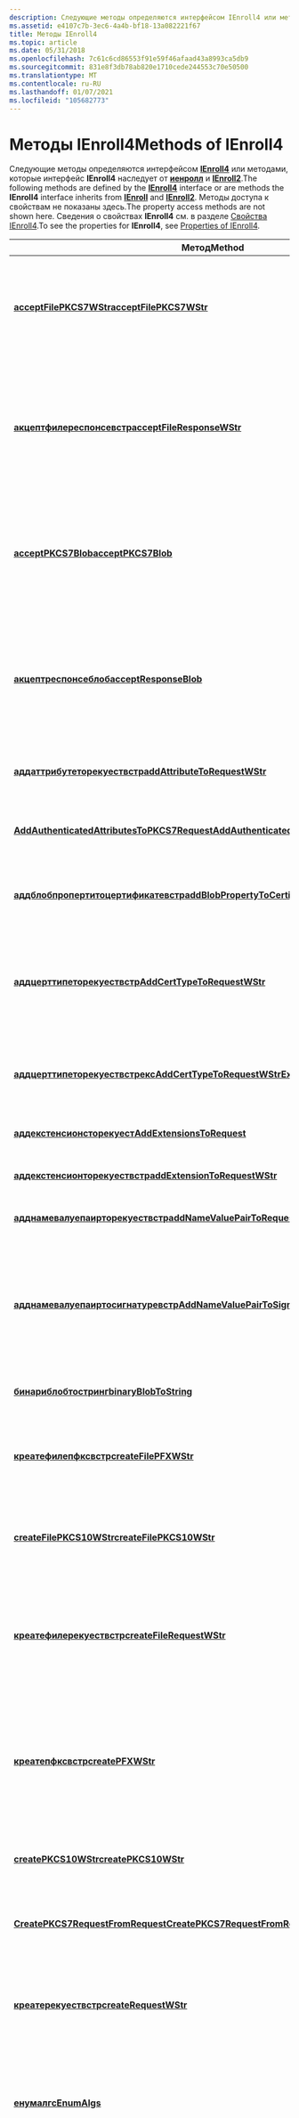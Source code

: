 ```yaml
---
description: Следующие методы определяются интерфейсом IEnroll4 или методами, которые интерфейс IEnroll4 наследует от Иенролл и IEnroll2.
ms.assetid: e4107c7b-3ec6-4a4b-bf18-13a082221f67
title: Методы IEnroll4
ms.topic: article
ms.date: 05/31/2018
ms.openlocfilehash: 7c61c6cd86553f91e59f46afaad43a8993ca5db9
ms.sourcegitcommit: 831e8f3db78ab820e1710cede244553c70e50500
ms.translationtype: MT
ms.contentlocale: ru-RU
ms.lasthandoff: 01/07/2021
ms.locfileid: "105682773"
---
```

# <a name="methods-of-ienroll4"></a><span data-ttu-id="004af-103">Методы IEnroll4</span><span class="sxs-lookup"><span data-stu-id="004af-103">Methods of IEnroll4</span></span>

<span data-ttu-id="004af-104">Следующие методы определяются интерфейсом [**IEnroll4**](/windows/desktop/api/Xenroll/nn-xenroll-ienroll4) или методами, которые интерфейс **IEnroll4** наследует от [**иенролл**](/windows/desktop/api/Xenroll/nn-xenroll-ienroll) и [**IEnroll2**](/windows/desktop/api/Xenroll/nn-xenroll-ienroll2).</span><span class="sxs-lookup"><span data-stu-id="004af-104">The following methods are defined by the [**IEnroll4**](/windows/desktop/api/Xenroll/nn-xenroll-ienroll4) interface or are methods the **IEnroll4** interface inherits from [**IEnroll**](/windows/desktop/api/Xenroll/nn-xenroll-ienroll) and [**IEnroll2**](/windows/desktop/api/Xenroll/nn-xenroll-ienroll2).</span></span> <span data-ttu-id="004af-105">Методы доступа к свойствам не показаны здесь.</span><span class="sxs-lookup"><span data-stu-id="004af-105">The property access methods are not shown here.</span></span> <span data-ttu-id="004af-106">Сведения о свойствах **IEnroll4** см. в разделе [Свойства IEnroll4](properties-of-ienroll4.md).</span><span class="sxs-lookup"><span data-stu-id="004af-106">To see the properties for **IEnroll4**, see [Properties of IEnroll4](properties-of-ienroll4.md).</span></span>



| <span data-ttu-id="004af-107">Метод</span><span class="sxs-lookup"><span data-stu-id="004af-107">Method</span></span>                                                                                                | <span data-ttu-id="004af-108">Описание</span><span class="sxs-lookup"><span data-stu-id="004af-108">Description</span></span>                                                                                                                                                                                                                                                                                           |
|-------------------------------------------------------------------------------------------------------|-------------------------------------------------------------------------------------------------------------------------------------------------------------------------------------------------------------------------------------------------------------------------------------------------------|
| [<span data-ttu-id="004af-109">**acceptFilePKCS7WStr**</span><span class="sxs-lookup"><span data-stu-id="004af-109">**acceptFilePKCS7WStr**</span></span>](/windows/desktop/api/Xenroll/nf-xenroll-ienroll-acceptfilepkcs7wstr)                                           | <span data-ttu-id="004af-110">Принимает и обрабатывает сообщение PKCS \# 7, содержащее сертификат, а затем сохраняет сообщение в файл.</span><span class="sxs-lookup"><span data-stu-id="004af-110">Accepts and processes a PKCS \#7 message containing a certificate, then stores the message to a file.</span></span>                                                                                                                                                                                                 |
| [<span data-ttu-id="004af-111">**акцептфилереспонсевстр**</span><span class="sxs-lookup"><span data-stu-id="004af-111">**acceptFileResponseWStr**</span></span>](/windows/desktop/api/Xenroll/nf-xenroll-ienroll4-acceptfileresponsewstr)                                     | <span data-ttu-id="004af-112">Принимает учетные данные, выданные в ответ на предыдущий вызов [**креатефилерекуествстр**](/windows/desktop/api/Xenroll/nf-xenroll-ienroll4-createfilerequestwstr) , и помещает учетные данные в соответствующее хранилище.</span><span class="sxs-lookup"><span data-stu-id="004af-112">Accepts delivery of the credentials issued in response to an earlier call to [**createFileRequestWStr**](/windows/desktop/api/Xenroll/nf-xenroll-ienroll4-createfilerequestwstr) and places the credentials in the appropriate store.</span></span>                                                                                                     |
| [<span data-ttu-id="004af-113">**acceptPKCS7Blob**</span><span class="sxs-lookup"><span data-stu-id="004af-113">**acceptPKCS7Blob**</span></span>](/windows/desktop/api/Xenroll/nf-xenroll-ienroll-acceptpkcs7blob)                                                   | <span data-ttu-id="004af-114">Принимает и обрабатывает сообщение PKCS \# 7, содержащее сертификат.</span><span class="sxs-lookup"><span data-stu-id="004af-114">Accepts and processes a PKCS \#7 message containing a certificate.</span></span> <span data-ttu-id="004af-115">PKCS \# 7 является входным параметром.</span><span class="sxs-lookup"><span data-stu-id="004af-115">The PKCS \#7 is input as a parameter.</span></span>                                                                                                                                                                                              |
| [<span data-ttu-id="004af-116">**акцептреспонсеблоб**</span><span class="sxs-lookup"><span data-stu-id="004af-116">**acceptResponseBlob**</span></span>](/windows/desktop/api/Xenroll/nf-xenroll-ienroll4-acceptresponseblob)                                             | <span data-ttu-id="004af-117">Принимает учетные данные, выданные в ответ на предыдущий вызов [**IEnroll4:: креатерекуествстр**](/windows/desktop/api/Xenroll/nf-xenroll-ienroll4-createrequestwstr) и помещает учетные данные в соответствующее хранилище.</span><span class="sxs-lookup"><span data-stu-id="004af-117">Accepts delivery of the credentials issued in response to an earlier call to [**IEnroll4::createRequestWStr**](/windows/desktop/api/Xenroll/nf-xenroll-ienroll4-createrequestwstr) and places the credentials in the appropriate store.</span></span>                                                                                                   |
| [<span data-ttu-id="004af-118">**аддаттрибутеторекуествстр**</span><span class="sxs-lookup"><span data-stu-id="004af-118">**addAttributeToRequestWStr**</span></span>](/windows/desktop/api/Xenroll/nf-xenroll-ienroll4-addattributetorequestwstr)                               | <span data-ttu-id="004af-119">Добавляет атрибут к запросу на сертификат.</span><span class="sxs-lookup"><span data-stu-id="004af-119">Adds an attribute to the certificate request.</span></span>                                                                                                                                                                                                                                                         |
| [<span data-ttu-id="004af-120">**AddAuthenticatedAttributesToPKCS7Request**</span><span class="sxs-lookup"><span data-stu-id="004af-120">**AddAuthenticatedAttributesToPKCS7Request**</span></span>](/windows/desktop/api/Xenroll/nf-xenroll-ienroll-addauthenticatedattributestopkcs7request) | <span data-ttu-id="004af-121">Добавляет атрибуты, прошедшие проверку подлинности, в \# запрос сертификата PKCS 7.</span><span class="sxs-lookup"><span data-stu-id="004af-121">Adds authenticated attributes to a PKCS \#7 certificate request.</span></span>                                                                                                                                                                                                                                      |
| [<span data-ttu-id="004af-122">**аддблобпропертитоцертификатевстр**</span><span class="sxs-lookup"><span data-stu-id="004af-122">**addBlobPropertyToCertificateWStr**</span></span>](/windows/desktop/api/Xenroll/nf-xenroll-ienroll4-addblobpropertytocertificatewstr)                 | <span data-ttu-id="004af-123">Добавляет свойство большого двоичного объекта к сертификату.</span><span class="sxs-lookup"><span data-stu-id="004af-123">Adds a BLOB property to a certificate.</span></span>                                                                                                                                                                                                                                                                |
| [<span data-ttu-id="004af-124">**аддцерттипеторекуествстр**</span><span class="sxs-lookup"><span data-stu-id="004af-124">**AddCertTypeToRequestWStr**</span></span>](/windows/desktop/api/Xenroll/nf-xenroll-ienroll-addcerttypetorequestwstr)                                 | <span data-ttu-id="004af-125">Добавляет шаблон сертификата в запрос (используется для поддержки центра сертификации (ЦС) предприятия).</span><span class="sxs-lookup"><span data-stu-id="004af-125">Adds a certificate template to a request (used to support the enterprise certification authority (CA)).</span></span>                                                                                                                                                                                               |
| [<span data-ttu-id="004af-126">**аддцерттипеторекуествстрекс**</span><span class="sxs-lookup"><span data-stu-id="004af-126">**AddCertTypeToRequestWStrEx**</span></span>](/windows/desktop/api/Xenroll/nf-xenroll-ienroll4-addcerttypetorequestwstrex)                             | <span data-ttu-id="004af-127">Добавляет в запрос шаблон сертификата (или "тип сертификата").</span><span class="sxs-lookup"><span data-stu-id="004af-127">Adds a certificate template (or "certificate type") to a request.</span></span>                                                                                                                                                                                                                                     |
| [<span data-ttu-id="004af-128">**аддекстенсионсторекуест**</span><span class="sxs-lookup"><span data-stu-id="004af-128">**AddExtensionsToRequest**</span></span>](/windows/desktop/api/Xenroll/nf-xenroll-ienroll-addextensionstorequest)                                     | <span data-ttu-id="004af-129">Добавляет расширения в запрос сертификата.</span><span class="sxs-lookup"><span data-stu-id="004af-129">Adds extensions to the certificate request.</span></span>                                                                                                                                                                                                                                                           |
| [<span data-ttu-id="004af-130">**аддекстенсионторекуествстр**</span><span class="sxs-lookup"><span data-stu-id="004af-130">**addExtensionToRequestWStr**</span></span>](/windows/desktop/api/Xenroll/nf-xenroll-ienroll4-addextensiontorequestwstr)                               | <span data-ttu-id="004af-131">Добавляет расширение в запрос.</span><span class="sxs-lookup"><span data-stu-id="004af-131">Adds an extension to the request.</span></span>                                                                                                                                                                                                                                                                     |
| [<span data-ttu-id="004af-132">**адднамевалуепаирторекуествстр**</span><span class="sxs-lookup"><span data-stu-id="004af-132">**addNameValuePairToRequestWStr**</span></span>](/windows/win32/api/xenroll/nf-xenroll-ienroll4-addnamevaluepairtorequestwstr)                       | <span data-ttu-id="004af-133">Добавляет в запрос пару "имя-значение".</span><span class="sxs-lookup"><span data-stu-id="004af-133">Adds a name-value string pair to the request.</span></span>                                                                                                                                                                                                                                                         |
| [<span data-ttu-id="004af-134">**адднамевалуепаиртосигнатуревстр**</span><span class="sxs-lookup"><span data-stu-id="004af-134">**AddNameValuePairToSignatureWStr**</span></span>](/windows/win32/api/xenroll/nf-xenroll-ienroll-addnamevaluepairtosignaturewstr)                   | <span data-ttu-id="004af-135">Добавляет в запрос пару "имя — значение" атрибута.</span><span class="sxs-lookup"><span data-stu-id="004af-135">Adds the name and value pair of an attribute to the request.</span></span> <span data-ttu-id="004af-136">Центр сертификации может интерпретировать значение пары «имя-значение».</span><span class="sxs-lookup"><span data-stu-id="004af-136">It is up to the CA to interpret the meaning of the name-value pair.</span></span>                                                                                                                                                                      |
| [<span data-ttu-id="004af-137">**бинариблобтостринг**</span><span class="sxs-lookup"><span data-stu-id="004af-137">**binaryBlobToString**</span></span>](/windows/desktop/api/Xenroll/nf-xenroll-ienroll4-binaryblobtostring)                                             | <span data-ttu-id="004af-138">Преобразует большой двоичный объект данных binary в строку.</span><span class="sxs-lookup"><span data-stu-id="004af-138">Converts a binary data BLOB to a string.</span></span>                                                                                                                                                                                                                                                              |
| [<span data-ttu-id="004af-139">**креатефилепфксвстр**</span><span class="sxs-lookup"><span data-stu-id="004af-139">**createFilePFXWStr**</span></span>](/windows/desktop/api/Xenroll/nf-xenroll-ienroll4-createfilepfxwstr)                                               | <span data-ttu-id="004af-140">Сохраняет принятую цепочку сертификатов и закрытый ключ в файле в формате PFX.</span><span class="sxs-lookup"><span data-stu-id="004af-140">Saves the accepted certificate chain and private key in a file in PFX format.</span></span>                                                                                                                                                                                                                         |
| [<span data-ttu-id="004af-141">**createFilePKCS10WStr**</span><span class="sxs-lookup"><span data-stu-id="004af-141">**createFilePKCS10WStr**</span></span>](/windows/desktop/api/Xenroll/nf-xenroll-ienroll-createfilepkcs10wstr)                                         | <span data-ttu-id="004af-142">Создает \# запрос сертификата PKCS 10 в кодировке Base64 и сохраняет его в файле.</span><span class="sxs-lookup"><span data-stu-id="004af-142">Creates a base64-encoded PKCS \#10 certificate request and saves it in a file.</span></span>                                                                                                                                                                                                                        |
| [<span data-ttu-id="004af-143">**креатефилерекуествстр**</span><span class="sxs-lookup"><span data-stu-id="004af-143">**createFileRequestWStr**</span></span>](/windows/desktop/api/Xenroll/nf-xenroll-ienroll4-createfilerequestwstr)                                       | <span data-ttu-id="004af-144">Создает \# запрос сертификата PKCS 10, \# запрос PKCS 7 или полный запрос сертификата CMC и сохраняет его в файле.</span><span class="sxs-lookup"><span data-stu-id="004af-144">Creates a PKCS \#10 certificate request, a PKCS \#7 request, or a Full CMC certificate request and stores it in a file.</span></span>                                                                                                                                                                               |
| [<span data-ttu-id="004af-145">**креатепфксвстр**</span><span class="sxs-lookup"><span data-stu-id="004af-145">**createPFXWStr**</span></span>](/windows/desktop/api/Xenroll/nf-xenroll-ienroll4-createpfxwstr)                                                       | <span data-ttu-id="004af-146">Сохраняет принятую цепочку сертификатов и закрытый ключ в строке формата обмена личной информацией (PFX).</span><span class="sxs-lookup"><span data-stu-id="004af-146">Saves the accepted certificate chain and private key in a Personal Information Exchange (PFX) format string.</span></span> <span data-ttu-id="004af-147">Формат PFX также известен как PKCS \# 12.</span><span class="sxs-lookup"><span data-stu-id="004af-147">The PFX format is also known as PKCS \#12.</span></span>                                                                                                                                               |
| [<span data-ttu-id="004af-148">**createPKCS10WStr**</span><span class="sxs-lookup"><span data-stu-id="004af-148">**createPKCS10WStr**</span></span>](/windows/desktop/api/Xenroll/nf-xenroll-ienroll-createpkcs10wstr)                                                 | <span data-ttu-id="004af-149">Создает запрос сертификата PKCS 10 в кодировке Base64 \# .</span><span class="sxs-lookup"><span data-stu-id="004af-149">Creates a base64-encoded PKCS \#10 certificate request.</span></span>                                                                                                                                                                                                                                               |
| [<span data-ttu-id="004af-150">**CreatePKCS7RequestFromRequest**</span><span class="sxs-lookup"><span data-stu-id="004af-150">**CreatePKCS7RequestFromRequest**</span></span>](/windows/win32/api/xenroll/nf-xenroll-ienroll-createpkcs7requestfromrequest)                       | <span data-ttu-id="004af-151">Создает запрос PKCS \# 7 на основе существующего запроса на сертификат.</span><span class="sxs-lookup"><span data-stu-id="004af-151">Creates a PKCS \#7 request from an existing certificate request.</span></span>                                                                                                                                                                                                                                      |
| [<span data-ttu-id="004af-152">**креатерекуествстр**</span><span class="sxs-lookup"><span data-stu-id="004af-152">**createRequestWStr**</span></span>](/windows/desktop/api/Xenroll/nf-xenroll-ienroll4-createrequestwstr)                                               | <span data-ttu-id="004af-153">Создает \# запрос сертификата PKCS 10, PKCS \# 7 или полный формат CMC и сохраняет его в строке.</span><span class="sxs-lookup"><span data-stu-id="004af-153">Creates a PKCS \#10, PKCS \#7, or Full CMC format certificate request and stores it in a string.</span></span>                                                                                                                                                                                                      |
| [<span data-ttu-id="004af-154">**енумалгс**</span><span class="sxs-lookup"><span data-stu-id="004af-154">**EnumAlgs**</span></span>](/windows/desktop/api/Xenroll/nf-xenroll-ienroll2-enumalgs)                                                                 | <span data-ttu-id="004af-155">Извлекает идентификаторы криптографических алгоритмов в заданном классе алгоритма, которые поддерживаются текущим CSP.</span><span class="sxs-lookup"><span data-stu-id="004af-155">Retrieves the IDs of cryptographic algorithms in a given algorithm class that are supported by the current CSP.</span></span>                                                                                                                                                                                       |
| [<span data-ttu-id="004af-156">**енумконтаинерсвстр**</span><span class="sxs-lookup"><span data-stu-id="004af-156">**enumContainersWStr**</span></span>](/windows/desktop/api/Xenroll/nf-xenroll-ienroll-enumcontainerswstr)                                             | <span data-ttu-id="004af-157">Извлекает имена контейнеров для CSP, заданного свойством [**провидернамевстр**](/windows/desktop/api/Xenroll/nf-xenroll-ienroll-get_providernamewstr) .</span><span class="sxs-lookup"><span data-stu-id="004af-157">Retrieves the names of the containers for the CSP specified by the [**ProviderNameWStr**](/windows/desktop/api/Xenroll/nf-xenroll-ienroll-get_providernamewstr) property.</span></span>                                                                                                                                                                    |
| [<span data-ttu-id="004af-158">**енумпендингрекуествстр**</span><span class="sxs-lookup"><span data-stu-id="004af-158">**enumPendingRequestWStr**</span></span>](/windows/desktop/api/Xenroll/nf-xenroll-ienroll4-enumpendingrequestwstr)                                     | <span data-ttu-id="004af-159">Перечисляет ожидающие запросы сертификата и извлекает указанное свойство из каждого.</span><span class="sxs-lookup"><span data-stu-id="004af-159">Enumerates pending certificate requests and retrieves a specified property from each.</span></span>                                                                                                                                                                                                                 |
| [<span data-ttu-id="004af-160">**енумпровидерсвстр**</span><span class="sxs-lookup"><span data-stu-id="004af-160">**enumProvidersWStr**</span></span>](/windows/desktop/api/Xenroll/nf-xenroll-ienroll-enumproviderswstr)                                               | <span data-ttu-id="004af-161">Извлекает имена доступных поставщиков служб шифрования (CSP), заданных свойством [**ProviderType**](/windows/desktop/api/Xenroll/nf-xenroll-ienroll-get_providertype) .</span><span class="sxs-lookup"><span data-stu-id="004af-161">Retrieves the names of the available cryptographic service providers (CSPs) specified by the [**ProviderType**](/windows/desktop/api/Xenroll/nf-xenroll-ienroll-get_providertype) property.</span></span>                                                                                                                                                  |
| [<span data-ttu-id="004af-162">**фрирекуестинфоблоб**</span><span class="sxs-lookup"><span data-stu-id="004af-162">**freeRequestInfoBlob**</span></span>](/windows/desktop/api/Xenroll/nf-xenroll-ienroll-freerequestinfoblob)                                           | <span data-ttu-id="004af-163">Удаляет контекст сертификата.</span><span class="sxs-lookup"><span data-stu-id="004af-163">Deletes a certificate context.</span></span>                                                                                                                                                                                                                                                                        |
| [<span data-ttu-id="004af-164">**жеталгнамевстр**</span><span class="sxs-lookup"><span data-stu-id="004af-164">**GetAlgNameWStr**</span></span>](/windows/desktop/api/Xenroll/nf-xenroll-ienroll2-getalgnamewstr)                                                     | <span data-ttu-id="004af-165">Извлекает имя алгоритма шифрования по заданному ИДЕНТИФИКАТОРу.</span><span class="sxs-lookup"><span data-stu-id="004af-165">Retrieves the name of a cryptographic algorithm given its ID.</span></span> <span data-ttu-id="004af-166">Значения, получаемые этим методом, зависят от текущего CSP.</span><span class="sxs-lookup"><span data-stu-id="004af-166">The values retrieved by this method depend on the current CSP.</span></span>                                                                                                                                                                          |
| [<span data-ttu-id="004af-167">**жеткасторе**</span><span class="sxs-lookup"><span data-stu-id="004af-167">**getCAStore**</span></span>](/windows/win32/api/xenroll/nf-xenroll-ienroll-getcastore)                                                             | <span data-ttu-id="004af-168">Зарезервировано для последующего использования.</span><span class="sxs-lookup"><span data-stu-id="004af-168">Reserved for future use.</span></span>                                                                                                                                                                                                                                                                              |
| [<span data-ttu-id="004af-169">**жетцертконтекстфромфилереспонсевстр**</span><span class="sxs-lookup"><span data-stu-id="004af-169">**getCertContextFromFileResponseWStr**</span></span>](/windows/desktop/api/Xenroll/nf-xenroll-ienroll4-getcertcontextfromfileresponsewstr)             | <span data-ttu-id="004af-170">Извлекает сертификат из файла, содержащего ответ от центра сертификации.</span><span class="sxs-lookup"><span data-stu-id="004af-170">Retrieves the certificate from a file containing a response from a CA.</span></span>                                                                                                                                                                                                                                |
| [<span data-ttu-id="004af-171">**getCertContextFromPKCS7**</span><span class="sxs-lookup"><span data-stu-id="004af-171">**getCertContextFromPKCS7**</span></span>](/windows/win32/api/xenroll/nf-xenroll-ienroll-getcertcontextfrompkcs7)                                   | <span data-ttu-id="004af-172">Извлекает сертификат, содержащийся в сообщении PKCS \# 7, который был выдан в ответ на \# запрос сертификата PKCS 10.</span><span class="sxs-lookup"><span data-stu-id="004af-172">Retrieves the certificate, contained in a PKCS \#7 message, that was issued in response to a PKCS \#10 certificate request.</span></span>                                                                                                                                                                           |
| [<span data-ttu-id="004af-173">**жетцертконтекстфромреспонсеблоб**</span><span class="sxs-lookup"><span data-stu-id="004af-173">**getCertContextFromResponseBlob**</span></span>](/windows/desktop/api/Xenroll/nf-xenroll-ienroll4-getcertcontextfromresponseblob)                     | <span data-ttu-id="004af-174">Извлекает сертификат из ответа ЦС.</span><span class="sxs-lookup"><span data-stu-id="004af-174">Retrieves the certificate from a CA's response.</span></span>                                                                                                                                                                                                                                                       |
| [<span data-ttu-id="004af-175">**жеткэйлен**</span><span class="sxs-lookup"><span data-stu-id="004af-175">**GetKeyLen**</span></span>](/windows/desktop/api/Xenroll/nf-xenroll-ienroll2-getkeylen)                                                               | <span data-ttu-id="004af-176">Возвращает минимальную и максимальную длину ключей для подписи и ключей обмена.</span><span class="sxs-lookup"><span data-stu-id="004af-176">Retrieves the minimum and maximum key lengths for the signature and exchange keys.</span></span>                                                                                                                                                                                                                    |
| [<span data-ttu-id="004af-177">**жеткэйленекс**</span><span class="sxs-lookup"><span data-stu-id="004af-177">**GetKeyLenEx**</span></span>](/windows/desktop/api/Xenroll/nf-xenroll-ienroll4-getkeylenex)                                                           | <span data-ttu-id="004af-178">Получает сведения о размере для подписи и ключей обмена.</span><span class="sxs-lookup"><span data-stu-id="004af-178">Retrieves size information for the signature and exchange keys.</span></span>                                                                                                                                                                                                                                       |
| [<span data-ttu-id="004af-179">**жетмисторе**</span><span class="sxs-lookup"><span data-stu-id="004af-179">**getMyStore**</span></span>](/windows/win32/api/xenroll/nf-xenroll-ienroll-getmystore)                                                             | <span data-ttu-id="004af-180">Зарезервировано для последующего использования.</span><span class="sxs-lookup"><span data-stu-id="004af-180">Reserved for future use.</span></span>                                                                                                                                                                                                                                                                              |
| [<span data-ttu-id="004af-181">**жетприватекэйарчивецертификате**</span><span class="sxs-lookup"><span data-stu-id="004af-181">**GetPrivateKeyArchiveCertificate**</span></span>](/windows/desktop/api/Xenroll/nf-xenroll-ienroll4-getprivatekeyarchivecertificate)                   | <span data-ttu-id="004af-182">Извлекает сертификат, используемый для архивации закрытого ключа.</span><span class="sxs-lookup"><span data-stu-id="004af-182">Retrieves the certificate used to archive the private key.</span></span>                                                                                                                                                                                                                                            |
| [<span data-ttu-id="004af-183">**жетпровидертипевстр**</span><span class="sxs-lookup"><span data-stu-id="004af-183">**getProviderTypeWStr**</span></span>](/windows/desktop/api/Xenroll/nf-xenroll-ienroll4-getprovidertypewstr)                                           | <span data-ttu-id="004af-184">Извлекает тип указанного CSP.</span><span class="sxs-lookup"><span data-stu-id="004af-184">Retrieves the type of the specified CSP.</span></span>                                                                                                                                                                                                                                                              |
| [<span data-ttu-id="004af-185">**жетруссторе**</span><span class="sxs-lookup"><span data-stu-id="004af-185">**getROOTHStore**</span></span>](/windows/win32/api/xenroll/nf-xenroll-ienroll-getroothstore)                                                       | <span data-ttu-id="004af-186">Зарезервировано для последующего использования.</span><span class="sxs-lookup"><span data-stu-id="004af-186">Reserved for future use.</span></span>                                                                                                                                                                                                                                                                              |
| [<span data-ttu-id="004af-187">**жетсуппортедкэйспек**</span><span class="sxs-lookup"><span data-stu-id="004af-187">**GetSupportedKeySpec**</span></span>](/windows/desktop/api/Xenroll/nf-xenroll-ienroll2-getsupportedkeyspec)                                           | <span data-ttu-id="004af-188">Получает сведения о поддержке CSP для подписи или ключей обмена.</span><span class="sxs-lookup"><span data-stu-id="004af-188">Retrieves information regarding the CSP's support for signature or exchange keys.</span></span>                                                                                                                                                                                                                     |
| [<span data-ttu-id="004af-189">**InstallPKCS7Blob**</span><span class="sxs-lookup"><span data-stu-id="004af-189">**InstallPKCS7Blob**</span></span>](/windows/desktop/api/Xenroll/nf-xenroll-ienroll2-installpkcs7blob)                                                 | <span data-ttu-id="004af-190">Обрабатывает сертификат или цепочку сертификатов, помещая их в соответствующие хранилища сертификатов.</span><span class="sxs-lookup"><span data-stu-id="004af-190">Processes a certificate or chain of certificates, placing them into the appropriate certificate stores.</span></span> <span data-ttu-id="004af-191">Этот метод отличается от метода [**acceptPKCS7Blob**](/windows/desktop/api/Xenroll/nf-xenroll-ienroll-acceptpkcs7blob) в том, что [**InstallPKCS7Blob**](/windows/desktop/api/Xenroll/nf-xenroll-ienroll2-installpkcs7blob) не получает сертификат запроса.</span><span class="sxs-lookup"><span data-stu-id="004af-191">This method differs from the [**acceptPKCS7Blob**](/windows/desktop/api/Xenroll/nf-xenroll-ienroll-acceptpkcs7blob) method in that [**InstallPKCS7Blob**](/windows/desktop/api/Xenroll/nf-xenroll-ienroll2-installpkcs7blob) does not receive a request certificate.</span></span> |
| [<span data-ttu-id="004af-192">**InstallPKCS7BlobEx**</span><span class="sxs-lookup"><span data-stu-id="004af-192">**InstallPKCS7BlobEx**</span></span>](/windows/desktop/api/Xenroll/nf-xenroll-ienroll4-installpkcs7blobex)                                             | <span data-ttu-id="004af-193">Расширяет [**InstallPKCS7Blob**](/windows/desktop/api/Xenroll/nf-xenroll-ienroll2-installpkcs7blob) , возвращая число сертификатов, фактически установленных в локальных хранилищах.</span><span class="sxs-lookup"><span data-stu-id="004af-193">Extends [**InstallPKCS7Blob**](/windows/desktop/api/Xenroll/nf-xenroll-ienroll2-installpkcs7blob) by returning the number of certificates actually installed in local stores.</span></span>                                                                                                                                                             |
| [<span data-ttu-id="004af-194">**ремовепендингрекуествстр**</span><span class="sxs-lookup"><span data-stu-id="004af-194">**removePendingRequestWStr**</span></span>](/windows/desktop/api/Xenroll/nf-xenroll-ienroll4-removependingrequestwstr)                                 | <span data-ttu-id="004af-195">Удаляет ожидающий запрос из хранилища запросов клиента.</span><span class="sxs-lookup"><span data-stu-id="004af-195">Removes a pending request from the client's request store.</span></span>                                                                                                                                                                                                                                            |
| [<span data-ttu-id="004af-196">**Перезапуск**</span><span class="sxs-lookup"><span data-stu-id="004af-196">**Reset**</span></span>](/windows/win32/api/xenroll/nf-xenroll-ienroll2-reset)                                                                       | <span data-ttu-id="004af-197">Возвращает объект управления регистрацией сертификата в исходное состояние.</span><span class="sxs-lookup"><span data-stu-id="004af-197">Returns the certificate enrollment control object to its initial state.</span></span>                                                                                                                                                                                                                               |
| [<span data-ttu-id="004af-198">**ресетаттрибутес**</span><span class="sxs-lookup"><span data-stu-id="004af-198">**resetAttributes**</span></span>](/windows/desktop/api/Xenroll/nf-xenroll-ienroll4-resetattributes)                                                   | <span data-ttu-id="004af-199">Удаляет все атрибуты из запроса.</span><span class="sxs-lookup"><span data-stu-id="004af-199">Removes all attributes from the request.</span></span>                                                                                                                                                                                                                                                              |
| [<span data-ttu-id="004af-200">**ресетекстенсионс**</span><span class="sxs-lookup"><span data-stu-id="004af-200">**resetExtensions**</span></span>](/windows/desktop/api/Xenroll/nf-xenroll-ienroll4-resetextensions)                                                   | <span data-ttu-id="004af-201">Удаляет все расширения из запроса.</span><span class="sxs-lookup"><span data-stu-id="004af-201">Removes all extensions from the request.</span></span>                                                                                                                                                                                                                                                              |
| [<span data-ttu-id="004af-202">**сессторека**</span><span class="sxs-lookup"><span data-stu-id="004af-202">**SetHStoreCA**</span></span>](/windows/desktop/api/Xenroll/nf-xenroll-ienroll2-sethstoreca)                                                           | <span data-ttu-id="004af-203">Указывает используемый для хранилища ЦС обработчик.</span><span class="sxs-lookup"><span data-stu-id="004af-203">Specifies the handle to use for the CA store.</span></span>                                                                                                                                                                                                                                                         |
| [<span data-ttu-id="004af-204">**сесстореми**</span><span class="sxs-lookup"><span data-stu-id="004af-204">**SetHStoreMy**</span></span>](/windows/win32/api/xenroll/nf-xenroll-ienroll2-sethstoremy)                                                           | <span data-ttu-id="004af-205">Задает маркер, используемый для хранилища MY.</span><span class="sxs-lookup"><span data-stu-id="004af-205">Specifies the handle to use for the MY store.</span></span>                                                                                                                                                                                                                                                         |
| [<span data-ttu-id="004af-206">**сессторерекуест**</span><span class="sxs-lookup"><span data-stu-id="004af-206">**SetHStoreRequest**</span></span>](/windows/desktop/api/Xenroll/nf-xenroll-ienroll2-sethstorerequest)                                                 | <span data-ttu-id="004af-207">Указывает используемый для хранилища запросов обработчик.</span><span class="sxs-lookup"><span data-stu-id="004af-207">Specifies the handle to use for the request store.</span></span>                                                                                                                                                                                                                                                    |
| [<span data-ttu-id="004af-208">**сессторерут**</span><span class="sxs-lookup"><span data-stu-id="004af-208">**SetHStoreROOT**</span></span>](/windows/desktop/api/Xenroll/nf-xenroll-ienroll2-sethstoreroot)                                                       | <span data-ttu-id="004af-209">Указывает используемый обработчик для КОРНЕВого хранилища.</span><span class="sxs-lookup"><span data-stu-id="004af-209">Specifies the handle to use for the ROOT store.</span></span>                                                                                                                                                                                                                                                       |
| [<span data-ttu-id="004af-210">**сетпендингрекуестинфовстр**</span><span class="sxs-lookup"><span data-stu-id="004af-210">**setPendingRequestInfoWStr**</span></span>](/windows/desktop/api/Xenroll/nf-xenroll-ienroll4-setpendingrequestinfowstr)                               | <span data-ttu-id="004af-211">Задает свойства ожидающего запроса.</span><span class="sxs-lookup"><span data-stu-id="004af-211">Sets properties for a pending request.</span></span>                                                                                                                                                                                                                                                                |
| [<span data-ttu-id="004af-212">**сетприватекэйарчивецертификате**</span><span class="sxs-lookup"><span data-stu-id="004af-212">**SetPrivateKeyArchiveCertificate**</span></span>](/windows/desktop/api/Xenroll/nf-xenroll-ienroll4-setprivatekeyarchivecertificate)                   | <span data-ttu-id="004af-213">Указывает сертификат, используемый для архивации закрытого ключа.</span><span class="sxs-lookup"><span data-stu-id="004af-213">Specifies the certificate used to archive the private key.</span></span>                                                                                                                                                                                                                                            |
| [<span data-ttu-id="004af-214">**сетсигнерцертификате**</span><span class="sxs-lookup"><span data-stu-id="004af-214">**SetSignerCertificate**</span></span>](/windows/desktop/api/Xenroll/nf-xenroll-ienroll4-setsignercertificate)                                         | <span data-ttu-id="004af-215">Указывает сертификат подписи.</span><span class="sxs-lookup"><span data-stu-id="004af-215">Specifies the signer's certificate.</span></span>                                                                                                                                                                                                                                                                   |
| [<span data-ttu-id="004af-216">**стрингтобинариблоб**</span><span class="sxs-lookup"><span data-stu-id="004af-216">**stringToBinaryBlob**</span></span>](/windows/desktop/api/Xenroll/nf-xenroll-ienroll4-stringtobinaryblob)                                             | <span data-ttu-id="004af-217">Преобразует строку в двоичный BLOB-объект данных.</span><span class="sxs-lookup"><span data-stu-id="004af-217">Converts a string to a binary data BLOB.</span></span>                                                                                                                                                                                                                                                              |



 

 

 
